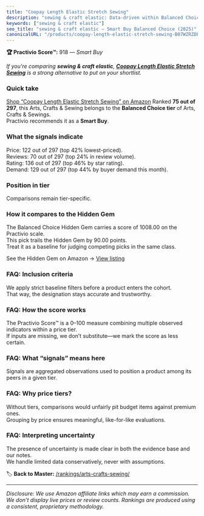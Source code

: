 ```yaml
---
title: "Coopay Length Elastic Stretch Sewing"
description: "sewing & craft elastic: Data-driven within Balanced Choice ranking using the Practivio Score™. Positioned by quality, value, demand, findability, momentum."
keywords: ["sewing & craft elastic"]
seo_title: "sewing & craft elastic — Smart Buy Balanced Choice (2025)"
canonicalURL: "/products/coopay-length-elastic-stretch-sewing-B07WZRZDPF/"
---
```


**🏆 Practivio Score™:** 918 — _Smart Buy_


*If you're comparing **sewing & craft elastic**, **[Coopay Length Elastic Stretch Sewing](https://www.amazon.com/dp/B07WZRZDPF?tag=practivio-20)** is a strong alternative to put on your shortlist.*
### Quick take
[Shop “Coopay Length Elastic Stretch Sewing” on Amazon](https://www.amazon.com/dp/B07WZRZDPF?tag=practivio-20)
Ranked **75 out of 297**, this Arts, Crafts & Sewing belongs to the **Balanced Choice tier** of Arts, Crafts & Sewings.  
Practivio recommends it as a **Smart Buy**.

### What the signals indicate
Price: 122 out of 297 (top 42% lowest-priced).  
Reviews: 70 out of 297 (top 24% in review volume).  
Rating: 136 out of 297 (top 46% by star rating).  
Demand: 129 out of 297 (top 44% by buyer demand this month).

### Position in tier
Comparisons remain tier-specific.

### How it compares to the Hidden Gem
The Balanced Choice Hidden Gem carries a score of 1008.00 on the Practivio scale.  
This pick trails the Hidden Gem by 90.00 points.  
Treat it as a baseline for judging competing picks in the same class.  

See the Hidden Gem on Amazon → [View listing](https://www.amazon.com/dp/B09XR2LHHL?tag=practivio-20)

### FAQ: Inclusion criteria
We apply strict baseline filters before a product enters the cohort.  
That way, the designation stays accurate and trustworthy.

### FAQ: How the score works
The Practivio Score™ is a 0–100 measure combining multiple observed indicators within a price tier.  
If inputs are missing, we don’t substitute—we mark the score as less certain.

### FAQ: What “signals” means here
Signals are aggregated observations used to position a product among its peers in a given tier.

### FAQ: Why price tiers?
Without tiers, comparisons would unfairly pit budget items against premium ones.  
Grouping by price ensures meaningful, like-for-like evaluations.

### FAQ: Interpreting uncertainty
The presence of uncertainty is made clear in both the evidence base and our notes.  
We handle limited data conservatively, never with assumptions.


🏷️ **Back to Master:** [/rankings/arts-crafts-sewing/](/rankings/arts-crafts-sewing/)

---
_Disclosure: We use Amazon affiliate links which may earn a commission. We don’t display live prices or review counts. Rankings are produced using a consistent, proprietary methodology._
